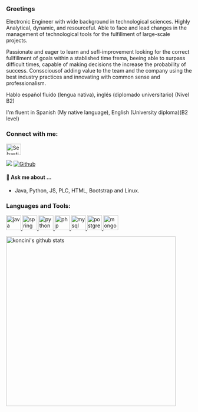 ﻿<!-- Greeting -->
### Greetings
<!--Introduction -->
Electronic Engineer with wide background in technological sciences. Highly Analytical, dynamic, and resourceful. Able to face and lead changes in the management of technological tools for the fulfillment of large-scale projects.

Passionate and eager to learn and sefl-improvement looking for the correct fullfillment of goals within a stablished time frema, beeing able to surpass difficult times, capable of making decisions the increase the probability of success. Conssciousof adding value to the team and the company using the best industry practices and innovating with common sense and professionalism. 

Hablo español fluido (lengua nativa), inglés (diplomado universitario) (Nivel B2)

I'm fluent in Spanish (My native language), English (University diploma)(B2 level)
<br>
### Connect with me:
<a href="https://www.linkedin.com/in/juansebastianrinconmanrique/" target="blank"><img align="center" src="https://raw.githubusercontent.com/rahuldkjain/github-profile-readme-generator/master/src/images/icons/Social/linked-in-alt.svg" alt="Sebastian Rincon" height="30" width="40" /></a>

<!-- Profile View Count and GitStats -->
![](https://komarev.com/ghpvc/?username=koncini&style=flat)
[![Github](https://img.shields.io/badge/-koncini-black?style=flat&labelColor=black&logo=github&logoColor=white)](https://gitstats.me/koncini)
#### 💬 Ask me about ...
- Java, Python, JS, PLC, HTML, Bootstrap and Linux.
 ### Languages and Tools:
 <p align="left"> 
	<a href="https://www.java.com/en/" target="_blank"> <img src="https://www.vectorlogo.zone/logos/java/java-vertical.svg" alt="java" width="40" height="40"/>
	<a href="https://spring.io/projects/spring-framework" target="_blank"> <img src="https://www.vectorlogo.zone/logos/springio/springio-icon.svg" alt="spring" width="40" height="40"/>
	<a href="https://www.python.org/" target="_blank"> <img src="https://www.vectorlogo.zone/logos/python/python-icon.svg" alt="python" width="40" height="40"/>
	<a href="https://www.php.net/" target="_blank"> <img src="https://www.vectorlogo.zone/logos/php/php-icon.svg" alt="php" width="40" height="40"/>
	<a href="https://www.mysql.com/" target="_blank"> <img src="https://www.vectorlogo.zone/logos/mysql/mysql-icon.svg" alt="mysql" width="40" height="40"/>
	<a href="https://www.postgresql.org/" target="_blank"> <img src="https://www.vectorlogo.zone/logos/postgresql/postgresql-icon.svg" alt="postgresql" width="40" height="40"/>
	<a href="https://www.mongodb.com/" target="_blank"> <img src="https://www.vectorlogo.zone/logos/mongodb/mongodb-icon.svg" alt="mongodb" width="40" height="40"/>
</p>

<p> <!-- GitHub README Stats -->
  <a href="https://gitstats.me/koncini">
    <img width="460" height="auto" align="left" alt="koncini's github stats" 
         src="https://github-readme-stats.vercel.app/api?username=koncini&show_icons=true&theme=algolia&count_private=true&include_all_commits=true" />
  </a>
